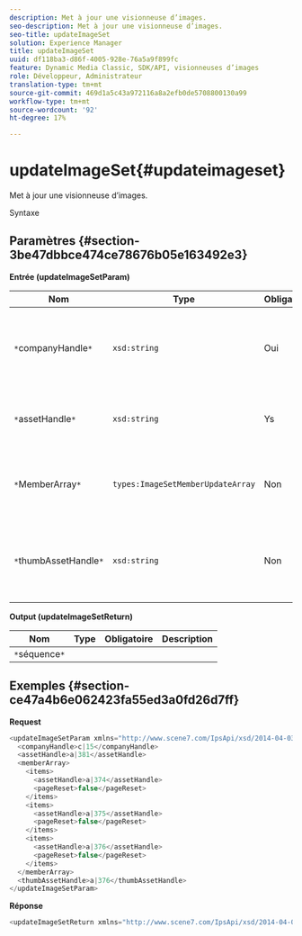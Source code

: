 ```yaml
---
description: Met à jour une visionneuse d’images.
seo-description: Met à jour une visionneuse d’images.
seo-title: updateImageSet
solution: Experience Manager
title: updateImageSet
uuid: df118ba3-d86f-4005-928e-76a5a9f899fc
feature: Dynamic Media Classic, SDK/API, visionneuses d’images
role: Développeur, Administrateur
translation-type: tm+mt
source-git-commit: 469d1a5c43a972116a8a2efb0de5708800130a99
workflow-type: tm+mt
source-wordcount: '92'
ht-degree: 17%

---
```



# updateImageSet{#updateimageset}

Met à jour une visionneuse d’images.

Syntaxe

## Paramètres {#section-3be47dbbce474ce78676b05e163492e3}

**Entrée (updateImageSetParam)**

| Nom | Type | Obligatoire | Description |
|---|---|---|---|
| `*`companyHandle`*` | `xsd:string` | Oui | Poignée de la société contenant la visionneuse d’images à modifier. |
| `*`assetHandle`*` | `xsd:string` | Ys | Poignée de la visionneuse d’images à modifier. |
| `*`MemberArray`*` | `types:ImageSetMemberUpdateArray` | Non | Réinitialise les membres de la visionneuse d’images. |
| `*`thumbAssetHandle`*` | `xsd:string` | Non | Poignée du fichier qui agit comme miniature pour la visionneuse d’images. |

**Output (updateImageSetReturn)**

| Nom | Type | Obligatoire | Description |
|---|---|---|---|
| `*`séquence`*` |  |  |  |

## Exemples {#section-ce47a4b6e062423fa55ed3a0fd26d7ff}

**Request**

```java
<updateImageSetParam xmlns="http://www.scene7.com/IpsApi/xsd/2014-04-03"> 
  <companyHandle>c|15</companyHandle> 
  <assetHandle>a|381</assetHandle> 
  <memberArray> 
    <items> 
      <assetHandle>a|374</assetHandle> 
      <pageReset>false</pageReset> 
    </items> 
    <items> 
      <assetHandle>a|375</assetHandle> 
      <pageReset>false</pageReset> 
    </items> 
    <items> 
      <assetHandle>a|376</assetHandle> 
      <pageReset>false</pageReset> 
    </items> 
  </memberArray> 
  <thumbAssetHandle>a|376</thumbAssetHandle> 
</updateImageSetParam>
```

**Réponse**

```java
<updateImageSetReturn xmlns="http://www.scene7.com/IpsApi/xsd/2014-04-03"/>
```

